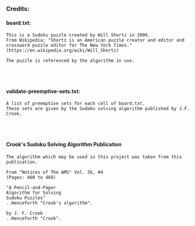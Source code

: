 ### Credits:

#### board.txt:
```
This is a Sudoku puzzle created by Will Shortz in 2006.
From Wikipedia: "Shortz is an American puzzle creator and editor and crossword puzzle editor for The New York Times."
(https://en.wikipedia.org/wiki/Will_Shortz)

The puzzle is referenced by the algorithm in use.
```

<br><br>

#### validate-preemptive-sets.txt:
```
A list of preemptive sets for each cell of board.txt. 
These sets are given by the Sudoku solving algorithm published by J.F. Crook.
```

<br><br>

#### Crook's Sudoku Solving Algorithm Publication
```
The algorithm which may be used in this project was taken from this publication.

From "Notices of The AMS" Vol. 56, #4 
(Pages: 460 to 468)

"A Pencil-and-Paper
Algorithm for Solving
Sudoku Puzzles"
..Henceforth "Crook's algorithm".

by J. F. Crook
..Henceforth "Crook".
```
